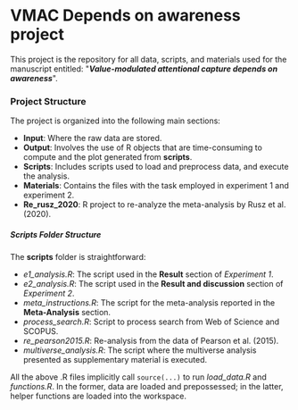 # VMAC Depends on awareness project

This project is the repository for all data, scripts, and materials used for the manuscript entitled: "***Value-modulated attentional capture depends on awareness***".

### Project Structure ###

The project is organized into the following main sections:

- **Input**: Where the raw data are stored.
- **Output**: Involves the use of R objects that are time-consuming to compute and the plot generated from **scripts**.
- **Scripts**: Includes scripts used to load and preprocess data, and execute the analysis.
- **Materials**: Contains the files with the task employed in experiment 1 and experiment 2.
- **Re_rusz_2020**: R project to re-analyze the meta-analysis by Rusz et al. (2020).


##### Scripts Folder Structure #####

The **scripts** folder is straightforward:

- *e1_analysis.R*: The script used in the **Result** section of *Experiment 1*.
- *e2_analysis.R*: The script used in the **Result and discussion** section of *Experiment 2*.
- *meta_instructions.R*: The script for the meta-analysis reported in the **Meta-Analysis** section.
- *process_search.R*: Script to process search from Web of Science and SCOPUS.
- *re_pearson2015.R*: Re-analysis from the data of Pearson et al. (2015).
- *multiverse_analysis.R*: The script where the multiverse analysis presented as supplementary material is executed.

All the above .R files implicitly call `source(...)` to run *load_data.R* and *functions.R*. In the former, data are loaded and prepossessed; in the latter, helper functions are loaded into the workspace.

